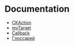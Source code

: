 # Documentation
* [CKAction](/CKAction)
* [myTarget](/Documentation/integrations/myTarget/myTarget.md)
* [Callback](/Documentation/Callback/Callback_v11.md)
* [Глоссарий](/Documentation/glossary/glossary_ru.md)
